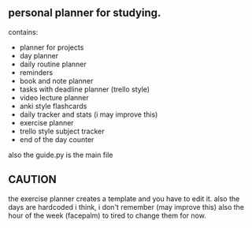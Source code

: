 ## personal planner for studying.


contains:
 - planner for projects
 - day planner
 - daily routine planner
 - reminders
 - book and note planner
 - tasks with deadline planner (trello style)
 - video lecture planner
 - anki style flashcards
 - daily tracker and stats (i may improve this)
 - exercise planner
 - trello style subject tracker
 - end of the day counter
 
 also the guide.py is the main file
 
 ## CAUTION
 the exercise planner creates a template and you have to edit it.
 also the days are hardcoded i think, i don't remember (may improve this) 
 also the hour of the week (facepalm)
 to tired to change them for now.
